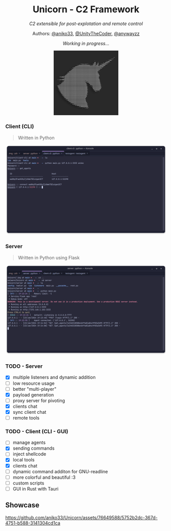 <div align="center">

# Unicorn - C2 Framework
*C2 extensible for post-explotation and remote control*

Authors: [@aniko33](https://github.com/aniko33), [@UnityTheCoder](https://github.com/UnityTheCoder), [@anywayzz](https://github.com/anywayzz)

*Working in progress...*

<img src=".img/logo.jpg" width=40%>

</div>


### Client (CLI)

> Written in Python

<img src=".img/client.png">

### Server

> Written in Python using Flask

<img src=".img/server.png">

### TODO - Server
- [X] multiple listeners and dynamic addition
- [ ] low resource usage
- [ ] better "multi-player"
- [X] payload generation
- [ ] proxy server for pivoting
- [X] clients chat
- [X] sync client chat
- [ ] remote tools

### TODO - Client (CLI - GUI)
- [ ] manage agents
- [X] sending commands
- [ ] inject shellcode
- [X] local tools
- [X] clients chat
- [ ] dynamic command additon for GNU-readline
- [ ] more colorful and beautiful :3
- [ ] custom scripts
- [ ] GUI in Rust with Tauri

## Showcase
https://github.com/aniko33/Unicorn/assets/76649588/5752b2dc-367d-4751-b588-3141304cd1ca
